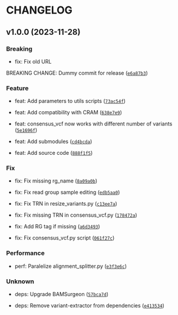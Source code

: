 # CHANGELOG



## v1.0.0 (2023-11-28)

### Breaking

* fix: Fix old URL

BREAKING CHANGE: Dummy commit for release ([`e6a87b3`](https://github.com/Computational-Genomics-BSC/GenomeVariator/commit/e6a87b370f1e08306fa9713c407b9ee040de4ee9))

### Feature

* feat: Add parameters to utils scripts ([`73ac54f`](https://github.com/Computational-Genomics-BSC/GenomeVariator/commit/73ac54f2f320db1378e0922d570ba2680a4287ca))

* feat: Add compatibility with CRAM ([`638e7e9`](https://github.com/Computational-Genomics-BSC/GenomeVariator/commit/638e7e914b01786fbc66fe62eecb49206cb769ed))

* feat: consensus_vcf now works with different number of variants ([`5e1696f`](https://github.com/Computational-Genomics-BSC/GenomeVariator/commit/5e1696f3aae7156786265619f14333c48ebfa298))

* feat: Add submodules ([`cd4bcda`](https://github.com/Computational-Genomics-BSC/GenomeVariator/commit/cd4bcda803e9b29b8959994a3b34338e3cf1a38c))

* feat: Add source code ([`888f1f5`](https://github.com/Computational-Genomics-BSC/GenomeVariator/commit/888f1f5c3ffbc3a54d83a9b1ebaa145f0ff46c59))

### Fix

* fix: Fix missing rg_name ([`8a09a0b`](https://github.com/Computational-Genomics-BSC/GenomeVariator/commit/8a09a0bb8f1967f956b48b154b3cf84e3e332512))

* fix: Fix read group sample editing ([`edb5aa0`](https://github.com/Computational-Genomics-BSC/GenomeVariator/commit/edb5aa006622467459aa2d01e4b13d1ead53e6ae))

* fix: Fix TRN in resize_variants.py ([`c13ee7a`](https://github.com/Computational-Genomics-BSC/GenomeVariator/commit/c13ee7a2628a260fd38505f80deda98c46ef2205))

* fix: Fix missing TRN in consensus_vcf.py ([`178472a`](https://github.com/Computational-Genomics-BSC/GenomeVariator/commit/178472abfe62d065d18039c5f36f86927035a6e6))

* fix: Add RG tag if missing ([`a6d3493`](https://github.com/Computational-Genomics-BSC/GenomeVariator/commit/a6d34931e6320337671ce84a8040d21d1e5e2197))

* fix: Fix consensus_vcf.py script ([`061f27c`](https://github.com/Computational-Genomics-BSC/GenomeVariator/commit/061f27cce293876c645f1f0023d704863f88ee00))

### Performance

* perf: Paralelize alignment_splitter.py ([`e3f3e6c`](https://github.com/Computational-Genomics-BSC/GenomeVariator/commit/e3f3e6c1f52b7f150144cc8bcc43cb40ae529ed2))

### Unknown

* deps: Upgrade BAMSurgeon ([`57bca7d`](https://github.com/Computational-Genomics-BSC/GenomeVariator/commit/57bca7de5386a72f1aa58a95d76c3189b296207c))

* deps: Remove variant-extractor from dependencies ([`e413534`](https://github.com/Computational-Genomics-BSC/GenomeVariator/commit/e4135344e8f6a920806c0d0e772787ae0d393a4c))

